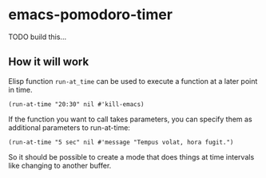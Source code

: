 # emacs-pomodoro-timer
TODO build this...

## How it will work

Elisp function `run-at_time` can be used to execute a function at a later point in time.

`(run-at-time "20:30" nil #'kill-emacs)`

If the function you want to call takes parameters, you can specify them as additional parameters to run-at-time:

`(run-at-time "5 sec" nil #'message "Tempus volat, hora fugit.")`

So it should be possible to create a mode that does things at time intervals like changing to another buffer.
